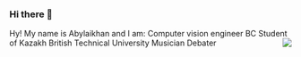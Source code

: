 ### Hi there 👋


<!--
**Aykhan-sh/Aykhan-sh** is a ✨ _special_ ✨ repository because its `README.md` (this file) appears on your GitHub profile.
Here are some ideas to get you started:

- 🔭 I’m currently working on ...
- 🌱 I’m currently learning ...
- 👯 I’m looking to collaborate on ...
- 🤔 I’m looking for help with ...
- 💬 Ask me about ...
- 📫 How to reach me: ...
- 😄 Pronouns: ...
- ⚡ Fun fact: ...
-->
Hy! My name is Abylaikhan and I am:
Computer vision engineer
BC Student of Kazakh British Technical University
Musician
Debater
<img align="right" src="https://road-to-kaggle-grandmaster.vercel.app/api/badges/aykhanpy/competition">


